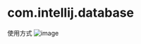 # com.intellij.database


使用方式
![image](https://user-images.githubusercontent.com/30292866/173867636-12c1749c-9732-4123-b0aa-d5257a8af914.png)

